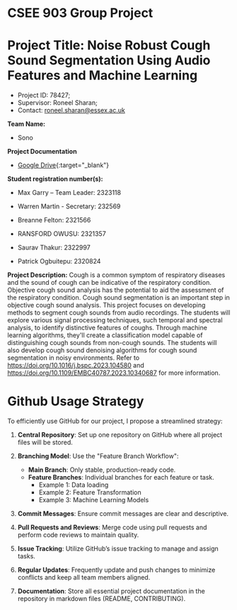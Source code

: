 # CSEE 903 Group Project 

# Project Title: Noise Robust Cough Sound Segmentation Using Audio Features and Machine Learning
- Project ID: 78427; 
- Supervisor: Roneel Sharan;
- Contact: roneel.sharan@essex.ac.uk

**Team Name:**
- Sono

**Project Documentation**
- [Google Drive](https://drive.google.com/drive/folders/1vPHf0wGuo_vNYT0-DNQPbkM_VB-gTpfA?usp=drive_link){:target="_blank"}

**Student registration number(s):**
- Max Garry – Team Leader: 2323118
- Warren Martin - Secretary: 232569

- Breanne Felton: 2321566
- RANSFORD OWUSU: 2321357
- Saurav Thakur: 2322997
- Patrick Ogbuitepu: 2320824

**Project Description:**
Cough is a common symptom of respiratory diseases and the sound of cough can be indicative of the respiratory condition. Objective cough sound analysis has the potential to aid the assessment of the respiratory condition. Cough sound segmentation is an important step in objective cough sound analysis. This project focuses on developing methods to segment cough sounds from audio recordings. The students will explore various signal processing techniques, such temporal and spectral analysis, to identify distinctive features of coughs. Through machine learning algorithms, they'll create a classification model capable of distinguishing cough sounds from non-cough sounds. The students will also develop cough sound denoising algorithms for cough sound segmentation in noisy environments. Refer to https://doi.org/10.1016/j.bspc.2023.104580 and https://doi.org/10.1109/EMBC40787.2023.10340687 for more information.

# Github Usage Strategy
To efficiently use GitHub for our project, I propose a streamlined strategy:

1. **Central Repository**: Set up one repository on GitHub where all project files will be stored.

2. **Branching Model**: Use the "Feature Branch Workflow":
   - **Main Branch**: Only stable, production-ready code.
   - **Feature Branches**: Individual branches for each feature or task.
      - Example 1: Data loading
      - Example 2: Feature Transformation
      - Example 3: Machine Learning Models

3. **Commit Messages**: Ensure commit messages are clear and descriptive.

4. **Pull Requests and Reviews**: Merge code using pull requests and perform code reviews to maintain quality.

5. **Issue Tracking**: Utilize GitHub’s issue tracking to manage and assign tasks.

6. **Regular Updates**: Frequently update and push changes to minimize conflicts and keep all team members aligned.

7. **Documentation**: Store all essential project documentation in the repository in markdown files (README, CONTRIBUTING).
